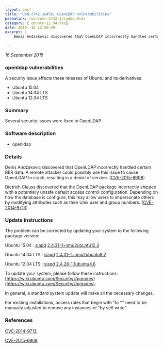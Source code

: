 ```yaml
---
layout: post
title: "USN-2742-1&#58; OpenLDAP vulnerabilities"
permalink: /usn/usn-2742-1/index.html
category: [ ubuntu-12.04-lts]
date: 2015--16 12:00:00
excerpt: |
    Denis Andzakovic discovered that OpenLDAP incorrectly handled certain BER data. A remote attacker could possibly use this issue to cause OpenLDAP to crash, resulting in a denial of service. ([CVE-2015-6908](http://people.ubuntu.com/~ubuntu-security/cve/CVE-2015-6908))
    
--- 
```

 
 

*16 September 2015*

### openldap vulnerabilities

A security issue affects these releases of Ubuntu and its derivatives:

* Ubuntu 15.04
* Ubuntu 14.04 LTS
* Ubuntu 12.04 LTS

### Summary

Several security issues were fixed in OpenLDAP. 

### Software description

* openldap 

### Details

Denis Andzakovic discovered that OpenLDAP incorrectly handled certain BER data. A remote attacker could possibly use this issue to cause OpenLDAP to crash, resulting in a denial of service. ([CVE-2015-6908](http://people.ubuntu.com/~ubuntu-security/cve/CVE-2015-6908))

Dietrich Clauss discovered that the OpenLDAP package incorrectly shipped with a potentially unsafe default access control configuration. Depending on how the database is configure, this may allow users to impersonate others by modifying attributes such as their Unix user and group numbers. ([CVE-2014-9713](http://people.ubuntu.com/~ubuntu-security/cve/CVE-2014-9713)) 

### Update instructions

The problem can be corrected by updating your system to the following package version:

Ubuntu 15.04
 : [slapd](https://launchpad.net/ubuntu/+source/openldap) <span> [2.4.31-1+nmu2ubuntu12.3](https://launchpad.net/ubuntu/+source/openldap/2.4.31-1+nmu2ubuntu12.3) </span> 

Ubuntu 14.04 LTS
 : [slapd](https://launchpad.net/ubuntu/+source/openldap) <span> [2.4.31-1+nmu2ubuntu8.2](https://launchpad.net/ubuntu/+source/openldap/2.4.31-1+nmu2ubuntu8.2) </span> 

Ubuntu 12.04 LTS
 : [slapd](https://launchpad.net/ubuntu/+source/openldap) <span> [2.4.28-1.1ubuntu4.6](https://launchpad.net/ubuntu/+source/openldap/2.4.28-1.1ubuntu4.6) </span> 

To update your system, please follow these instructions: [https://wiki.ubuntu.com/Security/Upgrades](https://wiki.ubuntu.com/Security/Upgrades).

In general, a standard system update will make all the necessary changes.

For existing installations, access rules that begin with &quot;to *&quot; need to be manually adjusted to remove any instances of &quot;by self write&quot;. 

### References

 
 [CVE-2014-9713](http://people.ubuntu.com/~ubuntu-security/cve/CVE-2014-9713), 

 [CVE-2015-6908](http://people.ubuntu.com/~ubuntu-security/cve/CVE-2015-6908)
 

